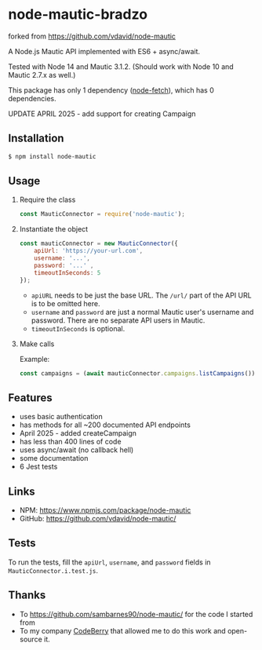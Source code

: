 # node-mautic-bradzo

forked from https://github.com/vdavid/node-mautic

A Node.js Mautic API implemented with ES6 + async/await.

Tested with Node 14 and Mautic 3.1.2.
(Should work with Node 10 and Mautic 2.7.x as well.)

This package has only 1 dependency ([node-fetch](https://github.com/node-fetch/node-fetch)), which has 0 dependencies.

UPDATE APRIL 2025 - add support for creating Campaign

## Installation

```bash
$ npm install node-mautic
```

## Usage

1. Require the class

   ```javascript
   const MauticConnector = require('node-mautic');
   ```

2. Instantiate the object

   ```javascript
   const mauticConnector = new MauticConnector({
       apiUrl: 'https://your-url.com',
       username: '...',
       password: '...' ,
       timeoutInSeconds: 5
   });
   ```

    - `apiURL` needs to be just the base URL. The `/url/` part of the API URL is to be omitted here.
    - `username` and `password` are just a normal Mautic user's username and password. There are no separate API users in Mautic.
    - `timeoutInSeconds` is optional.

3. Make calls

   Example:

   ```javascript
   const campaigns = (await mauticConnector.campaigns.listCampaigns()).campaigns;
   ```

## Features

 - uses basic authentication
 - has methods for all ~200 documented API endpoints
 - April 2025 - added createCampaign 
 - has less than 400 lines of code
 - uses async/await (no callback hell) 
 - some documentation
 - 6 Jest tests


## Links

 - NPM: https://www.npmjs.com/package/node-mautic
 - GitHub: https://github.com/vdavid/node-mautic/

## Tests

To run the tests, fill the `apiUrl`, `username`, and `password` fields in `MauticConnector.i.test.js`. 
## Thanks

 - To https://github.com/sambarnes90/node-mautic/ for the code I started from
 - To my company [CodeBerry](https://codeberryschool.com) that allowed me to do this work and open-source it.
